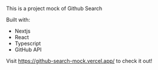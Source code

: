 This is a project mock of Github Search

Built with:
- Nextjs
- React
- Typescript
- GitHub API

Visit https://github-search-mock.vercel.app/ to check it out!
